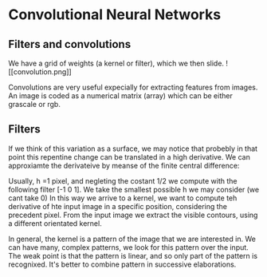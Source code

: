 # Convolutional Neural Networks

## Filters and convolutions
We have a grid of weights (a kernel or filter), which we then slide. 
![[convolution.png]]

Convolutions are very useful expecially for extracting features from images. 
An image is coded as a numerical matrix (array) which can be either grascale or rgb.  

## Filters
If we think of this variation as a surface, we may notice that probebly in that point this repentine change can be translated in a high derivative. We can approxiamte the derivateive by meanse of the finite central difference:

Usually, h =1 pixel, and negleting the costant 1/2 we compute with the following filter [-1 0 1]. We take the smallest possible h we may consider (we cant take 0) In this way we arrive to a kernel, we want to compute teh derivative of hte input image in a specific position, considering the precedent pixel. From the input image we extract the visible contours, using a different orientated kernel. 

In general, the kernel is a pattern of the image that we are interested in. We can have many, complex patterns, we look for this pattern over the input. The weak point is that the pattern is linear, and so only part of the pattern is recognixed. It's better to combine pattern in successive elaborations. 